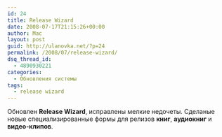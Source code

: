 ```yaml
---
id: 24
title: Release Wizard
date: 2008-07-17T21:15:26+00:00
author: Mac
layout: post
guid: http://ulanovka.net/?p=24
permalink: /2008/07/release-wizard/
dsq_thread_id:
  - 4890930221
categories:
  - Обновления системы
tags:
  - release wizard
---
```

Обновлен **Release Wizard**, исправлены мелкие недочеты. Сделаные новые специализированные формы для релизов **книг**, **аудиокниг** и **видео-клипов**.